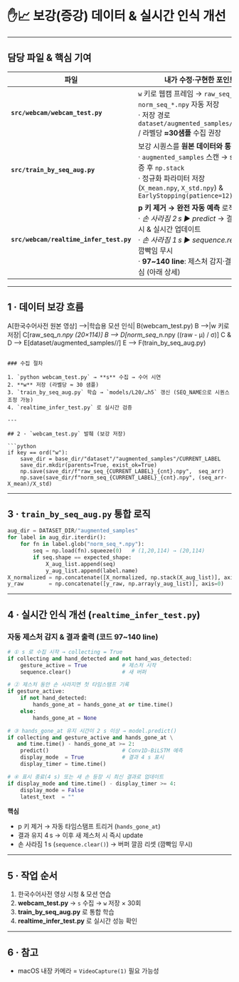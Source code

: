 # ✋📈 보강(증강) 데이터 & 실시간 인식 개선

---

## 담당 파일 & 핵심 기여

| 파일 | 내가 수정·구현한 포인트 |
|------|-----------------------|
| **`src/webcam/webcam_test.py`** | `w` 키로 웹캠 프레임 → `raw_seq_*.npy` / `norm_seq_*.npy` 자동 저장<br>· 저장 경로 `dataset/augmented_samples/<label>/` / 라벨당 **≈30샘플** 수집 권장 |
| **`src/train_by_seq_aug.py`**  | 보강 시퀀스를 **원본 데이터와 통합 학습**<br>· `augmented_samples` 스캔 → shape 검증 후 `np.stack`<br>· 정규화 파라미터 저장(`X_mean.npy`, `X_std.npy`) & `EarlyStopping(patience=12)` |
| **`src/webcam/realtime_infer_test.py`** | **p 키 제거 → 완전 자동 예측** 로직 구현<br>· *손 사라짐 2 s ▶ predict* → 결과 4 s 표시 & 실시간 업데이트<br>· *손 사라짐 1 s ▶ sequence.reset()* → 깜빡임 무시<br>· **97~140 line**: 제스처 감지·결과 출력 핵심 (아래 상세) |

---

## 1 · 데이터 보강 흐름

A[한국수어사전 원본 영상] -->|학습용 모션 인식| B(webcam_test.py)
B -->|w 키로 저장| C[raw_seq_<label>_n.npy (20×114)]
B --> D[norm_seq_<label>_n.npy ((raw - μ) / σ)]
C & D --> E[dataset/augmented_samples/<label>/]
E --> F(train_by_seq_aug.py)
```

### 수집 절차

1. `python webcam_test.py` → **s** 수집 → 수어 시연  
2. **w** 저장 (라벨당 ≈ 30 샘플)  
3. `train_by_seq_aug.py` 학습 → `models/L20/…h5` 갱신 (SEQ_NAME으로 시퀀스 조정 가능)
4. `realtime_infer_test.py` 로 실시간 검증  

---

## 2 · `webcam_test.py` 발췌 (보강 저장)

```python
if key == ord("w"):
    save_dir = base_dir/"dataset"/"augmented_samples"/CURRENT_LABEL
    save_dir.mkdir(parents=True, exist_ok=True)
    np.save(save_dir/f"raw_seq_{CURRENT_LABEL}_{cnt}.npy",  seq_arr)
    np.save(save_dir/f"norm_seq_{CURRENT_LABEL}_{cnt}.npy", (seq_arr-X_mean)/X_std)
```

---

## 3 · `train_by_seq_aug.py` 통합 로직

```python
aug_dir = DATASET_DIR/"augmented_samples"
for label in aug_dir.iterdir():
    for fn in label.glob("norm_seq_*.npy"):
        seq = np.load(fn).squeeze(0)   # (1,20,114) → (20,114)
        if seq.shape == expected_shape:
            X_aug_list.append(seq)
            y_aug_list.append(label.name)
X_normalized = np.concatenate([X_normalized, np.stack(X_aug_list)], axis=0)
y_raw        = np.concatenate([y_raw, np.array(y_aug_list)], axis=0)
```

---

## 4 · 실시간 인식 개선 (`realtime_infer_test.py`)

### 자동 제스처 감지 & 결과 출력 (코드 97~140 line)

```python
# ① s 로 수집 시작 → collecting = True
if collecting and hand_detected and not hand_was_detected:
    gesture_active = True           # 제스처 시작
    sequence.clear()                # 새 버퍼

# ② 제스처 동안 손 사라지면 첫 타임스탬프 기록
if gesture_active:
    if not hand_detected:
        hands_gone_at = hands_gone_at or time.time()
    else:
        hands_gone_at = None

# ③ hands_gone_at 유지 시간이 2 s 이상 → model.predict()
if collecting and gesture_active and hands_gone_at \
   and time.time() - hands_gone_at >= 2:
    predict()                       # Conv1D‑BiLSTM 예측
    display_mode  = True            # 결과 4 s 표시
    display_timer = time.time()

# ④ 표시 종료(4 s) 또는 새 손 등장 시 최신 결과로 업데이트
if display_mode and time.time() - display_timer >= 4:
    display_mode = False
    latest_text  = ""
```

**핵심**
* p 키 제거 → 자동 타임스탬프 트리거 (`hands_gone_at`)
* 결과 유지 4 s → 이후 새 제스처 시 즉시 update
* 손 사라짐 1 s (`sequence.clear()`) → 버퍼 깔끔 리셋 (깜빡임 무시)

---

## 5 · 작업 순서

1. 한국수어사전 영상 시청 & 모션 연습  
2. **webcam_test.py** → `s` 수집 → `w` 저장 × 30회  
3. **train_by_seq_aug.py** 로 통합 학습  
4. **realtime_infer_test.py** 로 실시간 성능 확인  

---

## 6 · 참고

* macOS 내장 카메라 = `VideoCapture(1)` 필요 가능성

